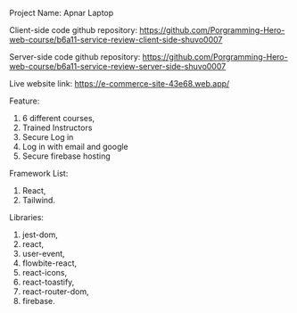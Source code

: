 Project Name: Apnar Laptop

Client-side code github repository: https://github.com/Porgramming-Hero-web-course/b6a11-service-review-client-side-shuvo0007

Server-side code github repository: https://github.com/Porgramming-Hero-web-course/b6a11-service-review-server-side-shuvo0007

Live website link: https://e-commerce-site-43e68.web.app/

Feature:

1. 6 different courses,
2. Trained Instructors
3. Secure Log in
4. Log in with email and google
5. Secure firebase hosting

Framework List:

1. React,
2. Tailwind.

Libraries:

1. jest-dom,
2. react,
3. user-event,
4. flowbite-react,
5. react-icons,
6. react-toastify,
7. react-router-dom,
8. firebase.

